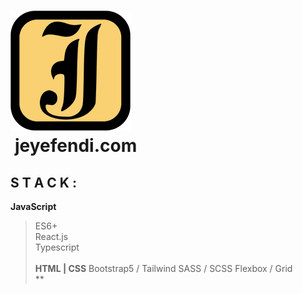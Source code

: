 # [![Logo](https://github.com/jeyefendi/jeyefendi/blob/main/public/logo192.png)](https://jeyefendi.com)<br> jeyefendi.com<br>
## S T A C K :
**JavaScript**
>ES6+<br>
>React.js<br>
>Typescript<br>
<br>**HTML | CSS**
>Bootstrap5 / Tailwind
>SASS / SCSS
>Flexbox / Grid
<br>**
